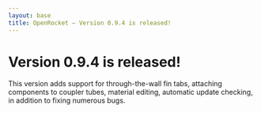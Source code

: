 ```yaml
---
layout: base
title: OpenRocket — Version 0.9.4 is released!
---
```


# Version 0.9.4 is released!

This version adds support for through-the-wall fin tabs, attaching components to coupler tubes, material editing, automatic update checking, in addition to fixing numerous bugs.
